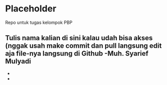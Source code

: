 # Placeholder
Repo untuk tugas kelompok PBP

Tulis nama kalian di sini kalau udah bisa akses (nggak usah make commit dan pull langsung edit aja file-nya langsung di Github
-Muh. Syarief Mulyadi
-
-
-

